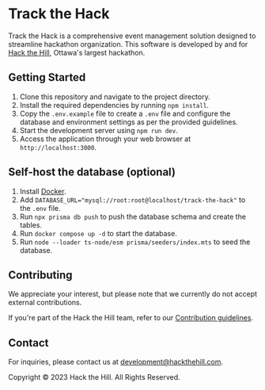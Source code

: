 # Track the Hack

Track the Hack is a comprehensive event management solution designed to streamline hackathon organization. This software is developed by and for [Hack the Hill](https://hackthehill.com), Ottawa's largest hackathon.

## Getting Started

1. Clone this repository and navigate to the project directory.
2. Install the required dependencies by running `npm install`.
3. Copy the `.env.example` file to create a `.env` file and configure the database and environment settings as per the provided guidelines.
4. Start the development server using `npm run dev`.
5. Access the application through your web browser at `http://localhost:3000`.

## Self-host the database (optional)

1. Install [Docker](https://docs.docker.com/get-docker/).
2. Add `DATABASE_URL="mysql://root:root@localhost/track-the-hack"` to the `.env` file.
3. Run `npx prisma db push` to push the database schema and create the tables.
4. Run `docker compose up -d` to start the database.
5. Run `node --loader ts-node/esm prisma/seeders/index.mts` to seed the database.

## Contributing

We appreciate your interest, but please note that we currently do not accept external contributions.

If you're part of the Hack the Hill team, refer to our [Contribution guidelines](https://github.com/HacktheHill/.github/blob/main/CONTRIBUTING.md).

## Contact

For inquiries, please contact us at [development@hackthehill.com](mailto:development@hackthehill.com).

Copyright © 2023 Hack the Hill. All Rights Reserved.